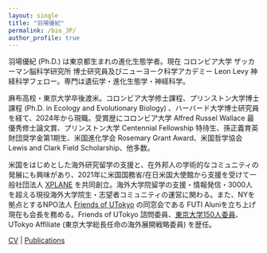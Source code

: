 ```yaml
---
layout: single
title: "羽場優紀"
permalink: /bio_JP/
author_profile: true
---
```


<div class="bioJP-content">

羽場優紀 (Ph.D.) は東京都生まれの進化生態学者。現在 コロンビア大学 ザッカーマン脳科学研究所 博士研究員及びニューヨーク科学アカデミー Leon Levy 神経科学フェロー。専門は遺伝学・進化生態学・神経科学。

</div>

<div class="bioJP-content">

麻布高校・東京大学卒後渡米。コロンビア大学修士課程、プリンストン大学博士課程 (Ph.D. in Ecology and Evolutionary Biology) 、ハーバード大学博士研究員を経て、2024年から現職。受賞歴にコロンビア大学 Alfred Russel Wallace 最優秀修士論文賞、プリンストン大学 Centennial Fellowship 特待生、孫正義育英財団奨学金第1期生、米国進化学会 Rosemary Grant Award、米国哲学協会 Lewis and Clark Field Scholarship、他多数。

</div>

<div class="bioJP-content">

米国をはじめとした海外研究留学の支援と、在外邦人の学術的なコミュニティの発展にも興味があり、2021年に米国国務省/在日米国大使館から支援を受けて一般社団法人 <a href="https://xplane.jp/" target="_blank">XPLANE</a> を共同創立。海外大学院留学の支援・情報発信・3000人を超える現役海外大学院生・志望者コミュニティの運営に関わる。また、NYを拠点とするNPO法人 <a href="https://www.friendsofutokyo.org/ja/" target="_blank">Friends of UTokyo</a> の同窓会である FUTI Aluniを立ち上げ現在も会長を務める。Friends of UTokyo 諮問委員、<a href="https://www.u-tokyo.ac.jp/150ut/ja/messages.html" target="_blank">東京大学150人委員</a>、UTokyo Affiliate (東京大学総長任命の海外展開戦略委員) を歴任。

</div>

<div class="bioJP-content">

<a href="/assets/images/CV/Yuki Haba_CV.pdf" target="_blank">CV</a> | <a href="https://scholar.google.com/citations?user=CtY4cz4AAAAJ&hl=en" target="_blank">Publications</a>

</div>